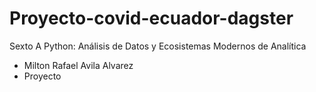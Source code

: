 # Proyecto-covid-ecuador-dagster
Sexto A Python: Análisis de Datos y Ecosistemas Modernos de Analítica  
- Milton Rafael Avila Alvarez
- Proyecto

